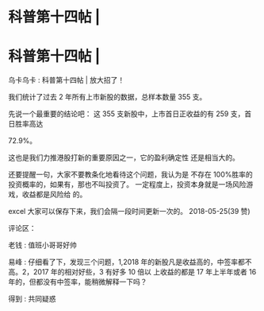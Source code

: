 # 科普第十四帖 |

# 科普第十四帖 |

乌卡乌卡 : 科普第十四帖 | 放大招了！

我们统计了过去 2 年所有上市新股的数据，总样本数量 355 支。

先说一个最重要的结论吧： 这 355 支新股中，上市首日正收益的有 259 支，首日胜率高达

72.9%。

这也是我们力推港股打新的重要原因之一，它的盈利确定性 还是相当大的。

还要提醒一句，大家不要教条化地看待这个问题，我认为是 不存在 100%胜率的投资概率的，如果有，那也不叫投资了。 一定程度上，投资本身就是一场风险游戏，收益都是风险给 的。

excel 大家可以保存下来，我们会隔一段时间更新一次的。 2018-05-25(39 赞)

评论区：

老钱 : 值班小哥哥好帅

易峰 : 仔细看了下，发现三个问题，1,2018 年的新股凡是收益高的，中签率都不高。2，2017 年的相对好些，3 有好多 10 倍以 上收益的都是 17 年上半年或者 16 年的，但都没有中签率，能稍微解释一下吗？

得到 : 共同疑惑